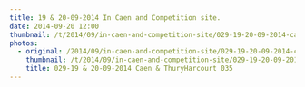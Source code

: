 ```yaml
---
title: 19 & 20-09-2014 In Caen and Competition site.
date: 2014-09-20 12:00
thumbnail: /t/2014/09/in-caen-and-competition-site/029-19-20-09-2014-caen-thuryharcourt-035.jpg
photos:
  - original: /2014/09/in-caen-and-competition-site/029-19-20-09-2014-caen-thuryharcourt-035.jpg
    thumbnail: /t/2014/09/in-caen-and-competition-site/029-19-20-09-2014-caen-thuryharcourt-035.jpg
    title: 029-19 & 20-09-2014 Caen & ThuryHarcourt 035
---
```

